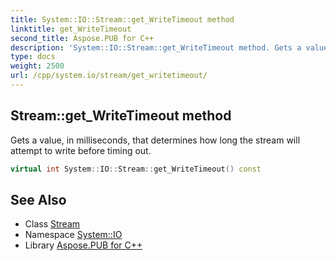 ```yaml
---
title: System::IO::Stream::get_WriteTimeout method
linktitle: get_WriteTimeout
second_title: Aspose.PUB for C++
description: 'System::IO::Stream::get_WriteTimeout method. Gets a value, in milliseconds, that determines how long the stream will attempt to write before timing out in C++.'
type: docs
weight: 2500
url: /cpp/system.io/stream/get_writetimeout/
---
```

## Stream::get_WriteTimeout method


Gets a value, in milliseconds, that determines how long the stream will attempt to write before timing out.

```cpp
virtual int System::IO::Stream::get_WriteTimeout() const
```

## See Also

* Class [Stream](../)
* Namespace [System::IO](../../)
* Library [Aspose.PUB for C++](../../../)
